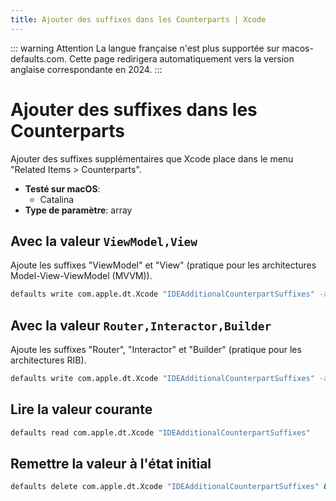```yaml
---
title: Ajouter des suffixes dans les Counterparts | Xcode
---
```


::: warning Attention
La langue française n'est plus supportée sur macos-defaults.com. Cette page redirigera automatiquement vers la version anglaise correspondante en 2024.
:::

# Ajouter des suffixes dans les Counterparts

Ajouter des suffixes supplémentaires que Xcode place dans le menu "Related Items > Counterparts".

<!-- break lists -->

- **Testé sur macOS**:
  - Catalina
- **Type de paramètre**: array

## Avec la valeur `ViewModel,View`

Ajoute les suffixes "ViewModel" et "View" (pratique pour les architectures Model-View-ViewModel (MVVM)).

```bash
defaults write com.apple.dt.Xcode "IDEAdditionalCounterpartSuffixes" -array-add "ViewModel" "View" && killall Xcode
```

## Avec la valeur `Router,Interactor,Builder`

Ajoute les suffixes "Router", "Interactor" et "Builder" (pratique pour les architectures RIB).

```bash
defaults write com.apple.dt.Xcode "IDEAdditionalCounterpartSuffixes" -array-add "Router" "Interactor" "Builder" && killall Xcode
```

## Lire la valeur courante

```bash
defaults read com.apple.dt.Xcode "IDEAdditionalCounterpartSuffixes"
```

## Remettre la valeur à l'état initial

```bash
defaults delete com.apple.dt.Xcode "IDEAdditionalCounterpartSuffixes" && killall Xcode
```
